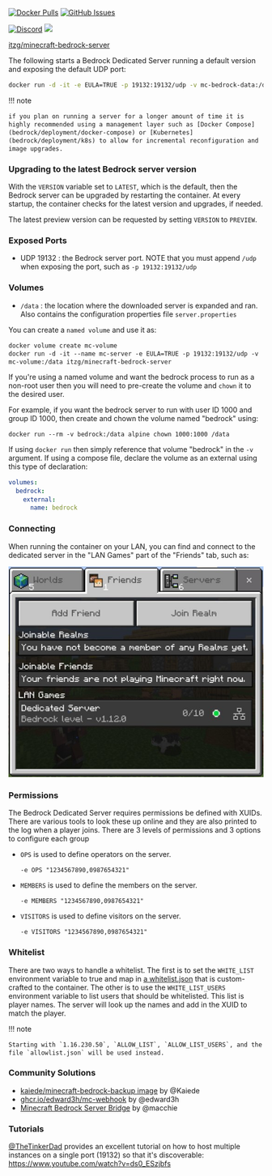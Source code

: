 [![Docker Pulls](https://img.shields.io/docker/pulls/itzg/minecraft-bedrock-server.svg)](https://hub.docker.com/r/itzg/minecraft-bedrock-server/)
[![GitHub Issues](https://img.shields.io/github/issues-raw/itzg/docker-minecraft-bedrock-server.svg)](https://github.com/itzg/docker-minecraft-bedrock-server/issues)
<!-- [![Build](https://github.com/itzg/docker-minecraft-bedrock-server/workflows/Build/badge.svg)](https://github.com/itzg/docker-minecraft-bedrock-server/actions?query=workflow%3ABuild) -->
[![Discord](https://img.shields.io/discord/660567679458869252?label=Discord&logo=discord)](https://discord.gg/ScbTrAw)
[![](https://img.shields.io/badge/Donate-Buy%20me%20a%20coffee-orange.svg)](https://www.buymeacoffee.com/itzg)


[itzg/minecraft-bedrock-server](https://hub.docker.com/r/itzg/minecraft-bedrock-server)

The following starts a Bedrock Dedicated Server running a default version and
exposing the default UDP port: 

```bash
docker run -d -it -e EULA=TRUE -p 19132:19132/udp -v mc-bedrock-data:/data itzg/minecraft-bedrock-server
```

!!! note

    if you plan on running a server for a longer amount of time it is highly recommended using a management layer such as [Docker Compose](bedrock/deployment/docker-compose) or [Kubernetes](bedrock/deployment/k8s) to allow for incremental reconfiguration and image upgrades.

### Upgrading to the latest Bedrock server version

With the `VERSION` variable set to `LATEST`, which is the default, then the Bedrock server can be upgraded by restarting the container. At every startup, the container checks for the latest version and upgrades, if needed.

The latest preview version can be requested by setting `VERSION` to `PREVIEW`.

### Exposed Ports

- UDP 19132 : the Bedrock server port. NOTE that you must append `/udp` when exposing the port, such as `-p 19132:19132/udp`

### Volumes

- `/data` : the location where the downloaded server is expanded and ran. Also contains the configuration properties file `server.properties`

You can create a `named volume` and use it as:

```
docker volume create mc-volume
docker run -d -it --name mc-server -e EULA=TRUE -p 19132:19132/udp -v mc-volume:/data itzg/minecraft-bedrock-server
```

If you're using a named volume and want the bedrock process to run as a non-root user then you will need to pre-create the volume and `chown` it to the desired user.

For example, if you want the bedrock server to run with user ID 1000 and group ID 1000, then create and chown the volume named "bedrock" using:

```
docker run --rm -v bedrock:/data alpine chown 1000:1000 /data
```
If using `docker run` then simply reference that volume "bedrock" in the `-v` argument. If using a compose file, declare the volume as an external using this type of declaration:

``` yaml
volumes:
  bedrock:
    external:
      name: bedrock
```

### Connecting

When running the container on your LAN, you can find and connect to the dedicated server in the "LAN Games" part of the "Friends" tab, such as:

![](../assets/images/bedrock/example-client.jpg)

### Permissions

The Bedrock Dedicated Server requires permissions be defined with XUIDs. There are various tools to look these up online and they are also printed to the log when a player joins. There are 3 levels of permissions and 3 options to configure each group

- `OPS` is used to define operators on the server.
  
  ``` shell
  -e OPS "1234567890,0987654321"  
  ```
  
- `MEMBERS` is used to define the members on the server.  

  ``` shell
  -e MEMBERS "1234567890,0987654321"
  ```
  
- `VISITORS` is used to define visitors on the server.  

  ``` shell
  -e VISITORS "1234567890,0987654321"
  ```

### Whitelist

There are two ways to handle a whitelist. The first is to set the `WHITE_LIST` environment variable to true and map in [a whitelist.json](https://minecraft.gamepedia.com/Whitelist.json) that is custom-crafted to the container. The other is to use the `WHITE_LIST_USERS` environment variable to list users that should be whitelisted. This list is player names. The server will look up the names and add in the XUID to match the player.

!!! note

    Starting with `1.16.230.50`, `ALLOW_LIST`, `ALLOW_LIST_USERS`, and the file `allowlist.json` will be used instead.

### Community Solutions

- [kaiede/minecraft-bedrock-backup image](https://hub.docker.com/r/kaiede/minecraft-bedrock-backup) by @Kaiede
- [ghcr.io/edward3h/mc-webhook](https://github.com/edward3h/minecraft-webhook) by @edward3h
- [Minecraft Bedrock Server Bridge](https://github.com/macchie/minecraft-bedrock-server-bridge) by @macchie

### Tutorials
[@TheTinkerDad]([url](https://github.com/TheTinkerDad)) provides an excellent tutorial on how to host multiple instances on a single port (19132) so that it's discoverable: https://www.youtube.com/watch?v=ds0_ESzjbfs
